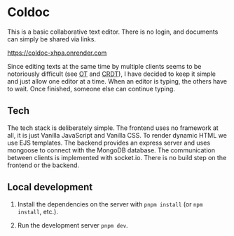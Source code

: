 # Coldoc

This is a basic collaborative text editor. There is no login, and documents can simply be shared via links.

https://coldoc-xhpa.onrender.com

Since editing texts at the same time by multiple clients seems to be notoriously difficult (see [OT](https://en.wikipedia.org/wiki/Operational_transformation) and [CRDT](https://en.wikipedia.org/wiki/Conflict-free_replicated_data_type)), I have decided to keep it simple and just allow one editor at a time. When an editor is typing, the others have to wait. Once finished, someone else can continue typing.

## Tech

The tech stack is deliberately simple. The frontend uses no framework at all, it is just Vanilla JavaScript and Vanilla CSS. To render dynamic HTML we use EJS templates. The backend provides an express server and uses mongoose to connect with the MongoDB database. The communication between clients is implemented with socket.io. There is no build step on the frontend or the backend.

## Local development

1. Install the dependencies on the server with `pnpm install` (or `npm install`, etc.).

2. Run the development server `pnpm dev`.
